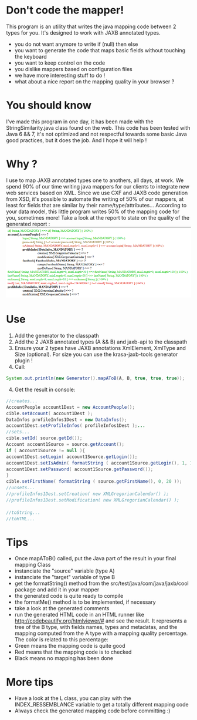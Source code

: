 # Don't code the mapper! 
This program is an utility that writes the java mapping code between 2 types for you. It's designed to work with JAXB annotated types.
- you do not want anymore to write if (null) then else
- you want to generate the code that maps basic fields without touching the keyboard
- you want to keep control on the code
- you dislike mappers based on configuration files
- we have more interesting stuff to do !
- what about a nice report on the mapping quality in your browser ?

# You should know
I've made this program in one day, it has been made with the StringSimilarity.java class found on the web. This code has been tested with Java 6 && 7, it's not optimized and not respectful towards some basic Java good practices, but it does the job. And I hope it will help !

# Why ?
I use to map JAXB annotated types one to anothers, all days, at work. We spend 90% of our time writing java mappers for our clients to integrate new web services based on XML. Since we use CXF and JAXB code generation from XSD, it's possible to automate the writing of 50% of our mappers, at least for fields that are similar by their name/type/attributes...
According to your data model, this little program writes 50% of the mapping code for you, sometimes more! Take a look at the report to state on the quality of the generated report :
![alt text](https://github.com/gillesofraisse/dontCodeTheMapper/blob/master/generator/htmlReport.png "Sample")

# Use
1. Add the generator to the classpath
2. Add the 2 JAXB annotated types (A && B) and jaxb-api to the classpath
3. Ensure your 2 types have JAXB annotations XmlElement, XmlType and Size (optional). For size you can use the krasa-jaxb-tools generator plugin !
3. Call: 
```java
System.out.println(new Generator().mapAToB(A, B, true, true, true));
```
4. Get the result in console:
```java
//creates...
AccountPeople account1Dest = new AccountPeople();
cible.setAccount( account1Dest );
DataInfos profileInfos1Dest = new DataInfos();
account1Dest.setProfileInfos( profileInfos1Dest );...
//sets...
cible.setId( source.getId());
Account account1Source = source.getAccount();
if ( account1Source != null ){
account1Dest.setLogin( account1Source.getLogin());
account1Dest.setIsAdmin( formatString ( account1Source.getLogin(), 1, 1 ));
account1Dest.setPassword( account1Source.getPassword());
}
cible.setFirstName( formatString ( source.getFirstName(), 0, 20 ));
//unsets...
//profileInfos1Dest.setCreation( new XMLGregorianCalendar() );
//profileInfos1Dest.setModification( new XMLGregorianCalendar() );

//toString...
//toHTML... 
```

# Tips
* Once mapAToB() called, put the Java part of the result in your final mapping Class
* instanciate the "source" variable (type A)
* instanciate the "target" variable of type B
* get the formatString() method from the src/test/java/com/java/jaxb/cool package and add it in your mapper
* the generated code is quite ready to compile
* the formatMe() method is to be implemented, if necessary
* take a look at the generated comments
* run the generated HTML code in an HTML runner like http://codebeautify.org/htmlviewer/# and see the result. It represents a tree of the B type, with fields names, types and metadatas, and the mapping computed from the A type with a mapping quality percentage. The color is related to this percentage:
* Green means the mapping code is quite good
* Red means that the mapping code is to checked
* Black means no mapping has been done

# More tips
* Have a look at the L class, you can play with the INDEX_RESSEMBLANCE variable to get a totally different mapping code
* Always check the generated mapping code before committing :)


